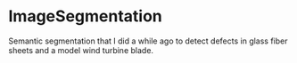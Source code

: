 # ImageSegmentation
Semantic segmentation that I did a while ago to detect defects in glass fiber sheets and a model wind turbine blade.
